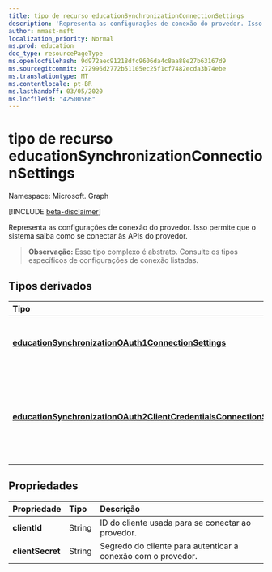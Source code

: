 ```yaml
---
title: tipo de recurso educationSynchronizationConnectionSettings
description: 'Representa as configurações de conexão do provedor. Isso permite que o sistema saiba como se conectar às APIs do provedor. '
author: mmast-msft
localization_priority: Normal
ms.prod: education
doc_type: resourcePageType
ms.openlocfilehash: 9d972aec91218dfc9606da4c8aa88e27b63167d9
ms.sourcegitcommit: 272996d2772b51105ec25f1cf7482ecda3b74ebe
ms.translationtype: MT
ms.contentlocale: pt-BR
ms.lasthandoff: 03/05/2020
ms.locfileid: "42500566"
---
```

# <a name="educationsynchronizationconnectionsettings-resource-type"></a>tipo de recurso educationSynchronizationConnectionSettings

Namespace: Microsoft. Graph

[!INCLUDE [beta-disclaimer](../../includes/beta-disclaimer.md)]

Representa as configurações de conexão do provedor. Isso permite que o sistema saiba como se conectar às APIs do provedor. 

> **Observação:** Esse tipo complexo é abstrato. Consulte os tipos específicos de configurações de conexão listadas.

## <a name="derived-types"></a>Tipos derivados
| Tipo | Descrição | 
|:-|:-|
| [**educationSynchronizationOAuth1ConnectionSettings**](educationsynchronizationoauth1connectionsettings.md) | Use este tipo para fornecer configurações de conexão do OAuth1. |
| [**educationSynchronizationOAuth2ClientCredentialsConnectionSettings**](educationsynchronizationoauth2clientcredentialsconnectionsettings.md) | Use este tipo para fornecer as configurações de conexão de credenciais de cliente do OAuth2. |

## <a name="properties"></a>Propriedades

| Propriedade | Tipo | Descrição |
|:-|:-|:-|
| **clientId** | String |  ID do cliente usada para se conectar ao provedor. |
| **clientSecret** | String |  Segredo do cliente para autenticar a conexão com o provedor. |
